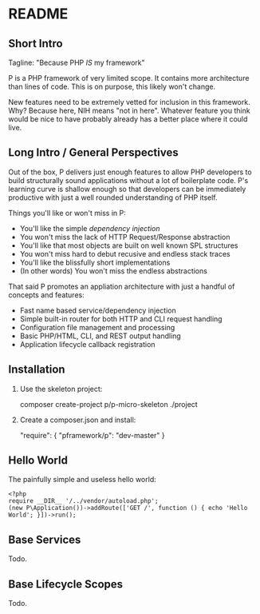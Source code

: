 README
======

Short Intro
-----------

Tagline: "Because PHP *IS* my framework"

P is a PHP framework of very limited scope.  It contains more
architecture than lines of code.  This is on purpose, this likely
won't change.

New features need to be extremely vetted for inclusion in this
framework.  Why?  Because here, NIH means "not in here".  Whatever
feature you think would be nice to have probably already has a better
place where it could live.

Long Intro / General Perspectives
---------------------------------

Out of the box, P delivers just enough features to allow PHP
developers to build structurally sound applications without a lot
of boilerplate code.  P's learning curve is shallow enough so that
developers can be immediately productive with just a well rounded
understanding of PHP itself.

Things you'll like or won't miss in P:

* You'll like the simple *dependency injection*
* You won't miss the lack of HTTP Request/Response abstraction
* You'll like that most objects are built on well known SPL structures
* You won't miss hard to debut recusive and endless stack traces
* You'll like the blissfully short implementations
* (In other words) You won't miss the endless abstractions

That said P promotes an appliation architecture with just a
handful of concepts and features:

* Fast name based service/dependency injection
* Simple built-in router for both HTTP and CLI request handling
* Configuration file management and processing
* Basic PHP/HTML, CLI, and REST output handling
* Application lifecycle callback registration

Installation
------------

1) Use the skeleton project:

    composer create-project p/p-micro-skeleton ./project

2) Create a composer.json and install:

    "require": {
        "pframework/p": "dev-master"
    }


Hello World
-----------

The painfully simple and useless hello world:

    <?php
    require __DIR__ '/../vendor/autoload.php';
    (new P\Application())->addRoute(['GET /', function () { echo 'Hello World'; }])->run();


Base Services
-------------

Todo.

Base Lifecycle Scopes
---------------------

Todo.

